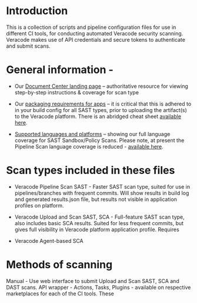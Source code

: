 # Introduction

This is a collection of scripts and pipeline configuration files for use in different CI tools, for conducting automated Veracode security scanning. Veracode makes use of API credentials and secure tokens to authenticate and submit scans.

# General information - 

- Our [Document Center landing page](https://docs.veracode.com/) – authoritative resource for viewing step-by-step instructions & coverage for scan type

- Our [packaging requirements for apps](https://docs.veracode.com/r/compilation_packaging) – it is critical that this is adhered to in your build config for all SAST types, prior to uploading the artifact(s) to the Veracode platform. There is an abridged cheat sheet [available here](https://nhinv11.github.io/#/).

- [Supported languages and platforms](https://docs.veracode.com/r/r_supported_table) – showing our full language coverage for SAST Sandbox/Policy Scans. Please note, at present the Pipeline Scan language coverage is reduced - [available here](https://docs.veracode.com/r/About_Pipeline_Scan_Prerequisites).

# Scan types included in these files

- Veracode Pipeline Scan SAST - Faster SAST scan type, suited for use in pipelines/branches with frequent commits. Will show results in build log and generated results.json file, but results not visible in application profiles on platform.

- Veracode Upload and Scan SAST, SCA - Full-feature SAST scan type, also includes basic SCA results. Suited for less frequent commits, but gives full visibility in Veracode platform application profile. Requires

- Veracode Agent-based SCA



# Methods of scanning
Manual - Use web interface to submit Upload and Scan SAST, SCA and DAST scans.
API wrapper - 
Actions, Tasks, Plugins - available on respective marketplaces for each of the CI tools. These 




